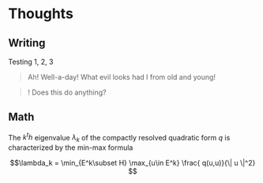 # Thoughts

## Writing

Testing 1, 2, 3

> Ah! Well-a-day! What evil looks had I from old and young!

>! Does this do anything?

## Math

The $k^th$ eigenvalue $\lambda_k$ of the compactly resolved quadratic form $q$ is characterized by the min-max formula

```math
\lambda_k = \min_{E^k\subset H} \max_{u\in E^k} \frac{ q(u,u)}{\| u \|^2} 

